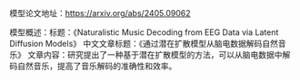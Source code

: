 模型论文地址：https://arxiv.org/abs/2405.09062

模型概述：标题：《Naturalistic Music Decoding from EEG Data via Latent Diffusion Models》
中文文章标题：《通过潜在扩散模型从脑电数据解码自然音乐》
文章内容：研究提出了一种基于潜在扩散模型的方法，可以从脑电数据中解码自然音乐，提高了音乐解码的准确性和效率。
